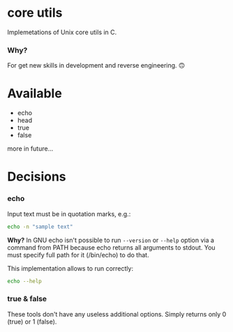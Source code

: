 # core utils

Implemetations of Unix core utils in C.

### Why?
For get new skills in development and reverse engineering. 🙃

# Available
+ echo
+ head
+ true
+ false

more in future...

# Decisions
### echo
Input text must be in quotation marks, e.g.:
```bash
echo -n "sample text"
```
**Why?**
In GNU echo isn't possible to run `--version` or `--help` option via a
command from PATH because echo returns all arguments to stdout.
You must specify full path for it (/bin/echo) to do that.

This implementation allows to run correctly:
```bash
echo --help
```

### true & false
These tools don't have any useless additional options. Simply returns
only 0 (true) or 1 (false).
